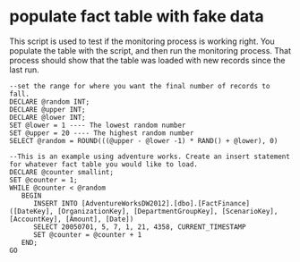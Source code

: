 # populate fact table with fake data

This script is used to test if the monitoring process is working right. You populate the table with the script, and then run the monitoring process. That process should show that the table was loaded with new records since the last run.

```text
--set the range for where you want the final number of records to fall.
DECLARE @random INT;
DECLARE @upper INT;
DECLARE @lower INT;
SET @lower = 1 ---- The lowest random number
SET @upper = 20 ---- The highest random number
SELECT @random = ROUND(((@upper - @lower -1) * RAND() + @lower), 0)

--This is an example using adventure works. Create an insert statement for whatever fact table you would like to load.
DECLARE @counter smallint;
SET @counter = 1;
WHILE @counter < @random
   BEGIN
      INSERT INTO [AdventureWorksDW2012].[dbo].[FactFinance]([DateKey], [OrganizationKey], [DepartmentGroupKey], [ScenarioKey], [AccountKey], [Amount], [Date])
      SELECT 20050701, 5, 7, 1, 21, 4358, CURRENT_TIMESTAMP
      SET @counter = @counter + 1
   END;
GO
```



